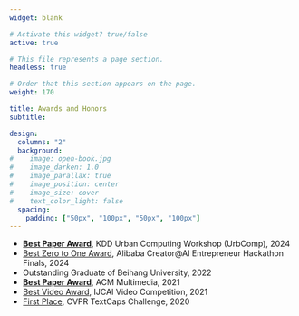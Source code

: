 ```yaml
---
widget: blank

# Activate this widget? true/false
active: true

# This file represents a page section.
headless: true

# Order that this section appears on the page.
weight: 170

title: Awards and Honors
subtitle:

design:
  columns: "2"
  background:
#    image: open-book.jpg
#    image_darken: 1.0
#    image_parallax: true
#    image_position: center
#    image_size: cover
#    text_color_light: false
  spacing:
    padding: ["50px", "100px", "50px", "100px"]
---
```


* [**Best Paper Award**](award_imgs/urbcomp.jpg), KDD Urban Computing Workshop (UrbComp), 2024
* [Best Zero to One Award](https://startup.aliyun.com/special/aihackathon3), Alibaba Creator@AI Entrepreneur Hackathon Finals, 2024
* Outstanding Graduate of Beihang University, 2022 
* [**Best Paper Award**](award_imgs/mm.jpg), ACM Multimedia, 2021
* [Best Video Award](award_imgs/ijcai.jpg), IJCAI Video Competition,  2021
* [First Place](award_imgs/textcaps.jpg), CVPR TextCaps Challenge, 2020
